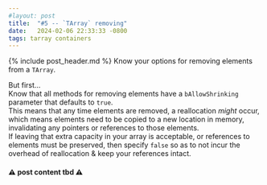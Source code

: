 ```yaml
---
#layout: post
title:  "#5 -- `TArray` removing"
date:   2024-02-06 22:33:33 -0800
tags: tarray containers
---
```

{% include post_header.md %}
Know your options for removing elements from a `TArray`.

But first...\
Know that all methods for removing elements have a `bAllowShrinking` parameter that defaults to `true`.\
This means that any time elements are removed, a reallocation *might* occur, which means elements need to be copied to a new location in memory, invalidating any pointers or references to those elements.\
If leaving that extra capacity in your array is acceptable, or references to elements must be preserved, then specify `false` so as to not incur the overhead of reallocation & keep your references intact.

#### ⚠ post content tbd ⚠
